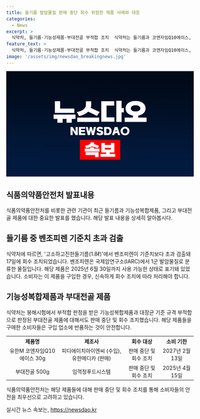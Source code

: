```yaml
---
title: 들기름 발암물질 판매 중단 회수 위험한 제품 사례와 대응
categories:
  - News
excerpt: >
  식약처, 들기름·기능성제품·부대전골 부적합 조치  식약처는 들기름과 코엔자임Q10에이스, 부대전골 제품에서 벤조피렌, 대장균 기준 초과 등 부적합 물질을 발견해 회수 조치했다. 해당 제품을 구매한 소비자에게는 섭취 중단과 반품을 요청하고 있다. 또한, 부적합 제품인 코엔자임Q10에이스와 부대전골에 대해서도 판매 중단 및 회수 조치가 이뤄졌다고 밝혔다. 식품안전에 대한 높은 경각심을 요구하고 있다.
feature_text: >
  식약처, 들기름·기능성제품·부대전골 부적합 조치  식약처는 들기름과 코엔자임Q10에이스, 부대전골 제품에서 벤조피렌, 대장균 기준 초과 등 부적합 물질을 발견해 회수 조치했다. 해당 제품을 구매한 소비자에게는 섭취 중단과 반품을 요청하고 있다. 또한, 부적합 제품인 코엔자임Q10에이스와 부대전골에 대해서도 판매 중단 및 회수 조치가 이뤄졌다고 밝혔다. 식품안전에 대한 높은 경각심을 요구하고 있다.
image: '/assets/img/newsdao_breakingnews.jpg'
---
```


<p><img src="/assets/img/newsdao_breakingnews.jpg" alt="ranknews 속보" /></p>

<h2 data-ke-size="size26">식품의약품안전처 발표내용</h2>

<p data-ke-size="size16">식품의약품안전처를 비롯한 관련 기관이 최근 들기름과 기능성복합제품, 그리고 부대전골 제품에 대한 중요한 발표를 했습니다. 해당 발표 내용을 상세히 알아봅시다.</p>

<h2 data-ke-size="size24">들기름 중 벤조피렌 기준치 초과 검출</h2>

<p data-ke-size="size16">식약처에 따르면, '고소하고진한들기름(1.8ℓ)'에서 벤조피렌이 기준치보다 초과 검출돼 17일에 회수 조치되었습니다. 벤조피렌은 국제암연구소(IARC)에서 1군 발암물질로 분류한 물질입니다. 해당 제품은 2025년 6월 30일까지 사용 가능한 상태로 표기돼 있었습니다. 소비자는 이 제품을 구입한 경우, 신속하게 회수 조치에 따라 처리해야 합니다.</p>

<h2 data-ke-size="size24">기능성복합제품과 부대전골 제품</h2>

<p data-ke-size="size16">식약처는 붕해시험에서 부적합 판정을 받은 기능성복합제품과 대장균 기준 규격 부적합으로 판정된 부대전골 제품에 대해서도 판매 중단 및 회수 조치했습니다. 해당 제품들을 구매한 소비자들은 구입 업소에 반품하는 것이 안전합니다.</p>

<table>
  <tr>
    <th>제품명</th>
    <th>제조사</th>
    <th>회수 대상</th>
    <th>소비 기한</th>
  </tr>
  <tr>
    <td style="text-align: center;">유한M 코엔자임Q10 에이스 30g</td>
    <td style="text-align: center;">피디에이치아이엔씨 (수입), 유한메디카 (판매)</td>
    <td style="text-align: center;">판매 중단 및 회수 조치</td>
    <td style="text-align: center;">2027년 2월 13일</td>
  </tr>
  <tr>
    <td style="text-align: center;">부대전골 500g</td>
    <td style="text-align: center;">임꺽정푸드시스템</td>
    <td style="text-align: center;">판매 중단 및 회수 조치</td>
    <td style="text-align: center;">2025년 4월 15일</td>
  </tr>
</table>

<p data-ke-size="size16">식품의약품안전처는 해당 제품들에 대해 판매 중단 및 회수 조치를 통해 소비자들의 안전을 최우선으로 고려하고 있습니다.</p>
실시간 뉴스 속보는, <a href="https://newsdao.kr" rel="dofollow">https://newsdao.kr</a>


